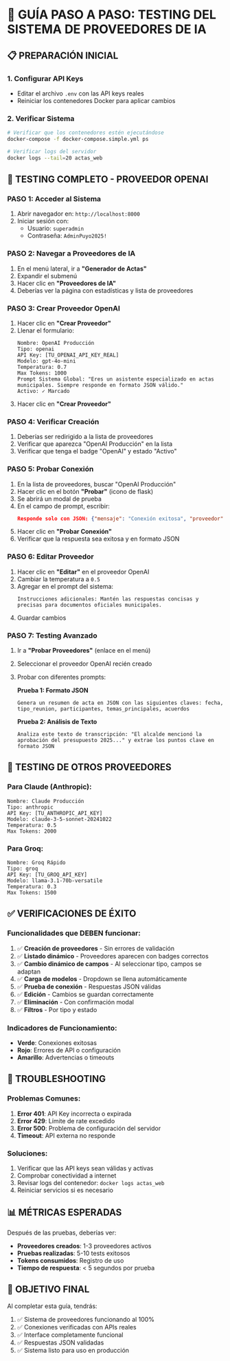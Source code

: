 # 🚀 GUÍA PASO A PASO: TESTING DEL SISTEMA DE PROVEEDORES DE IA

## 📋 PREPARACIÓN INICIAL

### 1. Configurar API Keys
- Editar el archivo `.env` con las API keys reales
- Reiniciar los contenedores Docker para aplicar cambios

### 2. Verificar Sistema
```bash
# Verificar que los contenedores estén ejecutándose
docker-compose -f docker-compose.simple.yml ps

# Verificar logs del servidor
docker logs --tail=20 actas_web
```

## 🧪 TESTING COMPLETO - PROVEEDOR OPENAI

### PASO 1: Acceder al Sistema
1. Abrir navegador en: `http://localhost:8000`
2. Iniciar sesión con:
   - Usuario: `superadmin`
   - Contraseña: `AdminPuyo2025!`

### PASO 2: Navegar a Proveedores de IA
1. En el menú lateral, ir a **"Generador de Actas"**
2. Expandir el submenú
3. Hacer clic en **"Proveedores de IA"**
4. Deberías ver la página con estadísticas y lista de proveedores

### PASO 3: Crear Proveedor OpenAI
1. Hacer clic en **"Crear Proveedor"**
2. Llenar el formulario:
   ```
   Nombre: OpenAI Producción
   Tipo: openai
   API Key: [TU_OPENAI_API_KEY_REAL]
   Modelo: gpt-4o-mini
   Temperatura: 0.7
   Max Tokens: 1000
   Prompt Sistema Global: "Eres un asistente especializado en actas municipales. Siempre responde en formato JSON válido."
   Activo: ✓ Marcado
   ```
3. Hacer clic en **"Crear Proveedor"**

### PASO 4: Verificar Creación
1. Deberías ser redirigido a la lista de proveedores
2. Verificar que aparezca "OpenAI Producción" en la lista
3. Verificar que tenga el badge "OpenAI" y estado "Activo"

### PASO 5: Probar Conexión
1. En la lista de proveedores, buscar "OpenAI Producción"
2. Hacer clic en el botón **"Probar"** (icono de flask)
3. Se abrirá un modal de prueba
4. En el campo de prompt, escribir:
   ```json
   Responde solo con JSON: {"mensaje": "Conexión exitosa", "proveedor": "OpenAI", "modelo": "gpt-4o-mini"}
   ```
5. Hacer clic en **"Probar Conexión"**
6. Verificar que la respuesta sea exitosa y en formato JSON

### PASO 6: Editar Proveedor
1. Hacer clic en **"Editar"** en el proveedor OpenAI
2. Cambiar la temperatura a `0.5`
3. Agregar en el prompt del sistema:
   ```
   Instrucciones adicionales: Mantén las respuestas concisas y precisas para documentos oficiales municipales.
   ```
4. Guardar cambios

### PASO 7: Testing Avanzado
1. Ir a **"Probar Proveedores"** (enlace en el menú)
2. Seleccionar el proveedor OpenAI recién creado
3. Probar con diferentes prompts:
   
   **Prueba 1: Formato JSON**
   ```
   Genera un resumen de acta en JSON con las siguientes claves: fecha, tipo_reunion, participantes, temas_principales, acuerdos
   ```
   
   **Prueba 2: Análisis de Texto**
   ```
   Analiza este texto de transcripción: "El alcalde mencionó la aprobación del presupuesto 2025..." y extrae los puntos clave en formato JSON
   ```

## 🔄 TESTING DE OTROS PROVEEDORES

### Para Claude (Anthropic):
```
Nombre: Claude Producción
Tipo: anthropic
API Key: [TU_ANTHROPIC_API_KEY]
Modelo: claude-3-5-sonnet-20241022
Temperatura: 0.5
Max Tokens: 2000
```

### Para Groq:
```
Nombre: Groq Rápido
Tipo: groq
API Key: [TU_GROQ_API_KEY]
Modelo: llama-3.1-70b-versatile
Temperatura: 0.3
Max Tokens: 1500
```

## ✅ VERIFICACIONES DE ÉXITO

### Funcionalidades que DEBEN funcionar:
1. ✅ **Creación de proveedores** - Sin errores de validación
2. ✅ **Listado dinámico** - Proveedores aparecen con badges correctos
3. ✅ **Cambio dinámico de campos** - Al seleccionar tipo, campos se adaptan
4. ✅ **Carga de modelos** - Dropdown se llena automáticamente
5. ✅ **Prueba de conexión** - Respuestas JSON válidas
6. ✅ **Edición** - Cambios se guardan correctamente
7. ✅ **Eliminación** - Con confirmación modal
8. ✅ **Filtros** - Por tipo y estado

### Indicadores de Funcionamiento:
- **Verde**: Conexiones exitosas
- **Rojo**: Errores de API o configuración
- **Amarillo**: Advertencias o timeouts

## 🐛 TROUBLESHOOTING

### Problemas Comunes:
1. **Error 401**: API Key incorrecta o expirada
2. **Error 429**: Límite de rate excedido
3. **Error 500**: Problema de configuración del servidor
4. **Timeout**: API externa no responde

### Soluciones:
1. Verificar que las API keys sean válidas y activas
2. Comprobar conectividad a internet
3. Revisar logs del contenedor: `docker logs actas_web`
4. Reiniciar servicios si es necesario

## 📊 MÉTRICAS ESPERADAS

Después de las pruebas, deberías ver:
- **Proveedores creados**: 1-3 proveedores activos
- **Pruebas realizadas**: 5-10 tests exitosos
- **Tokens consumidos**: Registro de uso
- **Tiempo de respuesta**: < 5 segundos por prueba

## 🎯 OBJETIVO FINAL

Al completar esta guía, tendrás:
1. ✅ Sistema de proveedores funcionando al 100%
2. ✅ Conexiones verificadas con APIs reales
3. ✅ Interface completamente funcional
4. ✅ Respuestas JSON validadas
5. ✅ Sistema listo para uso en producción